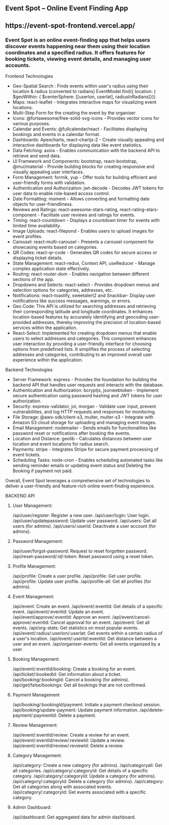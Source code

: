 <h2>Event Spot – Online Event Finding App </h2>
<h2>https://event-spot-frontend.vercel.app/</h2>

<h3>Event Spot is an online event-finding app that helps users discover events happening near them using their location coordinates and a specified radius. It offers features for booking tickets, viewing event details, and managing user accounts.</h3>

Frontend Technologies
<ul>
<li>Geo-Spatial Search : Finds events within user's radius using their location & radius (converted to radians)
                    EventModel.find({
                              location: {
                                  $geoWithin: {
                                      $centerSphere: [[userlon, userlat], radiusInRadians]}}) </li>

<li>Maps: react-leaflet - Integrates interactive maps for visualizing event locations.</li>

<li>Multi-Step Form for the creating the event by the organiser</li>

<li>  Icons: @fortawesome/free-solid-svg-icons - Provides vector icons for various purposes.</li>

<li>Calendar and Events: @fullcalendar/react - Facilitates displaying bookings and events in a calendar format.</li>

<li>Dashboards: Apexcharts, react-chartjs-2 - Create visually appealing and interactive dashboards for displaying data like event statistics.</li>

<li>Data Fetching: axios - Enables communication with the backend API to retrieve and send data.</li>

<li>UI Framework and Components: bootstrap, react-bootstrap, @mui/material - Provide building blocks for creating responsive and visually appealing user interfaces.</li>

<li>Form Management: formik, yup - Offer tools for building efficient and user-friendly forms with validation.</li>

<li>Authentication and Authorization: jwt-decode - Decodes JWT tokens for user data to enable role-based access control.</li>

<li>Date Formatting: moment - Allows converting and formatting date objects for user-friendliness.</li>

<li>Reviews and Ratings: react-awesome-stars-rating, react-rating-stars-component - Facilitate user reviews and ratings for events.</li>

<li>Timing: react-countdown - Displays a countdown timer for events with limited time availability.</li>

<li>Image Uploads: react-filepond - Enables users to upload images for event profiles.</li>


<li>Carousel: react-multi-carousel - Presents a carousel component for showcasing events based on categories.</li>

<li>QR Codes: react-qr-code - Generates QR codes for secure access or displaying ticket details.</li>

<li>State Management: react-redux, Context API, useReducer - Manage complex application state effectively.</li>

<li>Routing: react-router-dom - Enables navigation between different sections of the app.</li>

<li>Dropdowns and Selects: react-select - Provides dropdown menus and selection options for categories, addresses, etc.</li>

<li>Notifications: react-toastify, sweetalert2 and Snackbar- Display user notifications like success messages, warnings, or errors.</li>

<li>Geo Code: This API is utilized for searching addresses and retrieving their corresponding latitude and longitude coordinates. It enhances location-based features by accurately identifying and geocoding user-provided addresses, thereby improving the precision of location-based services within the application.</li>

<li>React-Select: Implemented for creating dropdown menus that enable users to select addresses and categories. This component enhances user interaction by providing a user-friendly interface for choosing options from predefined lists. It simplifies the process of selecting addresses and categories, contributing to an improved overall user experience within the application.</li>

</ul>


Backend Technologies

<ul>
  
<li>Server Framework: express - Provides the foundation for building the backend API that handles user requests and interacts with the database.</li>

<li>Authentication and Authorization: bcryptjs, jsonwebtoken - Implement secure authentication using password hashing and JWT tokens for user authorization.</li>

<li>Security: express-validator, joi, morgan - Validate user input, prevent vulnerabilities, and log HTTP requests and responses for monitoring.</li>

<li>File Storage: @aws-sdk/client-s3, multer, multer-s3 - Integrate with Amazon S3 cloud storage for uploading and managing event images.</li>

<li>Email Management: nodemailer - Sends emails for functionalities like password reset or notifications after booking the events.</li>

<li>Location and Distance: geolib - Calculates distances between user location and event locations for radius search.</li>

<li>Payments: stripe - Integrates Stripe for secure payment processing of event tickets.</li>

<li>Scheduling Tasks: node-cron - Enables scheduling automated tasks like sending reminder emails or updating event status and Deleting the Booking if payment not paid.</li>
</ul>

Overall, Event Spot leverages a comprehensive set of technologies to deliver a user-friendly and feature-rich online event-finding experience.

BACKEND API
<ol>

<li>User Management:</li>

/api/user/register: Register a new user.
/api/user/login: User login.
/api/user/updatepassword: Update user password.
/api/users: Get all users (for admins).
/api/users/:userId: Deactivate a user account (for admins).

<li>Password Management:</li>

/api/user/forgot-password: Request to reset forgotten password.
/api/reset-password/:id/:token: Reset password using a reset token.

<li>Profile Management:</li>

/api/profile: Create a user profile.
/api/profile: Get user profile.
/api/profile: Update user profile.
/api/profile-all: Get all profiles (for admins).

<li>Event Management:</li>

/api/event: Create an event.
/api/event/:eventId: Get details of a specific event.
/api/event/:eventId: Update an event.
/api/event/approve/:eventId: Approve an event.
/api/event/cancel-approve/:eventId: Cancel approval for an event.
/api/event: Get all events.
/api/org-stats: Get statistics on most popular events.
/api/event/:radius/:userlon/:userlat: Get events within a certain radius of a user's location.
/api/event/:userId/:eventId: Get distance between a user and an event.
/api/organiser-events: Get all events organized by a user.

<li>Booking Management:</li>

/api/event/:eventId/booking: Create a booking for an event.
/api/ticket/:bookedId: Get information about a ticket.
/api/booking/:bookingId: Cancel a booking (for admins).
/api/get/false/bookings: Get all bookings that are not confirmed.

<li>Payment Management</li>

/api/booking/:bookingId/payment: Initiate a payment checkout session.
/api/booking/update-payment: Update payment information.
/api/delete-payment/:paymentId: Delete a payment.

<li>Review Management:</li>

/api/event/:eventId/review: Create a review for an event.
/api/event/:eventId/review/:reviewId: Update a review.
/api/event/:eventId/review/:reviewId: Delete a review.

<li>Category Management:</li>

/api/category: Create a new category (for admins).
/api/categoryall: Get all categories.
/api/category/:categoryId: Get details of a specific category.
/api/category/:categoryId: Update a category (for admins).
/api/category/:categoryId: Delete a category (for admins).
/api/category: Get all categories along with associated events.
/api/category/:categoryId: Get events associated with a specific category.

<li>Admin Dashboard:</li>

/api/dashboard: Get aggregated data for admin dashboard.
</ol>


